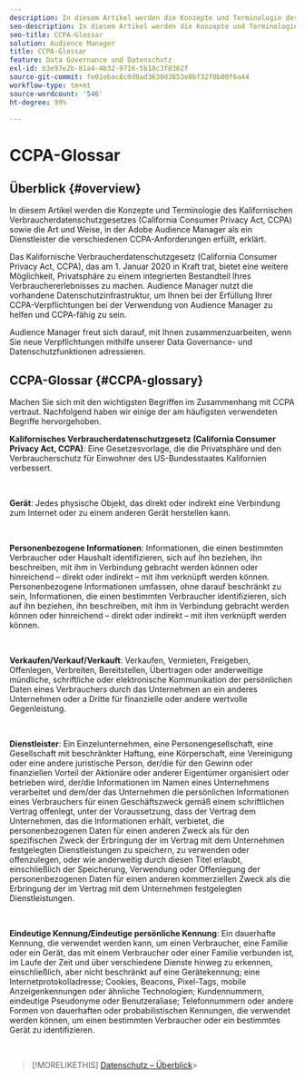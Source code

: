 ```yaml
---
description: In diesem Artikel werden die Konzepte und Terminologie des Kalifornischen Verbraucherdatenschutzgesetzes (California Consumer Privacy Act, CCPA) sowie die Art und Weise, in der Adobe Audience Manager die verschiedenen CCPA-Anforderungen erfüllt, erklärt.
seo-description: In diesem Artikel werden die Konzepte und Terminologie des Kalifornischen Verbraucherdatenschutzgesetzes (California Consumer Privacy Act, CCPA) sowie die Art und Weise, in der Adobe Audience Manager die verschiedenen CCPA-Anforderungen erfüllt, erklärt.
seo-title: CCPA-Glossar
solution: Audience Manager
title: CCPA-Glossar
feature: Data Governance und Datenschutz
exl-id: b3e97e2b-81a4-4b32-9716-5b18c3f8362f
source-git-commit: fe01ebac8c0d0ad3630d3853e0bf32f0b00f6a44
workflow-type: tm+mt
source-wordcount: '546'
ht-degree: 99%

---
```


# CCPA-Glossar

## Überblick {#overview}

In diesem Artikel werden die Konzepte und Terminologie des Kalifornischen Verbraucherdatenschutzgesetzes (California Consumer Privacy Act, CCPA) sowie die Art und Weise, in der Adobe Audience Manager als ein Dienstleister die verschiedenen CCPA-Anforderungen erfüllt, erklärt.

Das Kalifornische Verbraucherdatenschutzgesetz (California Consumer Privacy Act, CCPA), das am 1. Januar 2020 in Kraft trat, bietet eine weitere Möglichkeit, Privatsphäre zu einem integrierten Bestandteil Ihres Verbrauchererlebnisses zu machen. Audience Manager nutzt die vorhandene Datenschutzinfrastruktur, um Ihnen bei der Erfüllung Ihrer CCPA-Verpflichtungen bei der Verwendung von Audience Manager zu helfen und CCPA-fähig zu sein.

Audience Manager freut sich darauf, mit Ihnen zusammenzuarbeiten, wenn Sie neue Verpflichtungen mithilfe unserer Data Governance- und Datenschutzfunktionen adressieren.

## CCPA-Glossar {#CCPA-glossary}

Machen Sie sich mit den wichtigsten Begriffen im Zusammenhang mit CCPA vertraut. Nachfolgend haben wir einige der am häufigsten verwendeten Begriffe hervorgehoben.

**Kalifornisches Verbraucherdatenschutzgesetz (California Consumer Privacy Act, CCPA)**: Eine Gesetzesvorlage, die die Privatsphäre und den Verbraucherschutz für Einwohner des US-Bundesstaates Kalifornien verbessert.

 

**Gerät**: Jedes physische Objekt, das direkt oder indirekt eine Verbindung zum Internet oder zu einem anderen Gerät herstellen kann.

 

**Personenbezogene Informationen**: Informationen, die einen bestimmten Verbraucher oder Haushalt identifizieren, sich auf ihn beziehen, ihn beschreiben, mit ihm in Verbindung gebracht werden können oder hinreichend – direkt oder indirekt – mit ihm verknüpft werden können. Personenbezogene Informationen umfassen, ohne darauf beschränkt zu sein, Informationen, die einen bestimmten Verbraucher identifizieren, sich auf ihn beziehen, ihn beschreiben, mit ihm in Verbindung gebracht werden können oder hinreichend – direkt oder indirekt – mit ihm verknüpft werden können.

 

**Verkaufen/Verkauf/Verkauft**: Verkaufen, Vermieten, Freigeben, Offenlegen, Verbreiten, Bereitstellen, Übertragen oder anderweitige mündliche, schriftliche oder elektronische Kommunikation der persönlichen Daten eines Verbrauchers durch das Unternehmen an ein anderes Unternehmen oder a Dritte für finanzielle oder andere wertvolle Gegenleistung.

 

**Dienstleister**: Ein Einzelunternehmen, eine Personengesellschaft, eine Gesellschaft mit beschränkter Haftung, eine Körperschaft, eine Vereinigung oder eine andere juristische Person, der/die für den Gewinn oder finanziellen Vorteil der Aktionäre oder anderer Eigentümer organisiert oder betrieben wird, der/die Informationen im Namen eines Unternehmens verarbeitet und dem/der das Unternehmen die persönlichen Informationen eines Verbrauchers für einen Geschäftszweck gemäß einem schriftlichen Vertrag offenlegt, unter der Voraussetzung, dass der Vertrag dem Unternehmen, das die Informationen erhält, verbietet, die personenbezogenen Daten für einen anderen Zweck als für den spezifischen Zweck der Erbringung der im Vertrag mit dem Unternehmen festgelegten Dienstleistungen zu speichern, zu verwenden oder offenzulegen, oder wie anderweitig durch diesen Titel erlaubt, einschließlich der Speicherung, Verwendung oder Offenlegung der personenbezogenen Daten für einen anderen kommerziellen Zweck als die Erbringung der im Vertrag mit dem Unternehmen festgelegten Dienstleistungen.

 

**Eindeutige Kennung/Eindeutige persönliche Kennung**: Ein dauerhafte Kennung, die verwendet werden kann, um einen Verbraucher, eine Familie oder ein Gerät, das mit einem Verbraucher oder einer Familie verbunden ist, im Laufe der Zeit und über verschiedene Dienste hinweg zu erkennen, einschließlich, aber nicht beschränkt auf eine Gerätekennung; eine Internetprotokolladresse; Cookies, Beacons, Pixel-Tags, mobile Anzeigenkennungen oder ähnliche Technologien; Kundennummern, eindeutige Pseudonyme oder Benutzeraliase; Telefonnummern oder andere Formen von dauerhaften oder probabilistischen Kennungen, die verwendet werden können, um einen bestimmten Verbraucher oder ein bestimmtes Gerät zu identifizieren.

 

>[!MORELIKETHIS]
[Datenschutz – Überblick](/help/using/overview/data-security-and-privacy/data-privacy.md)>
>


